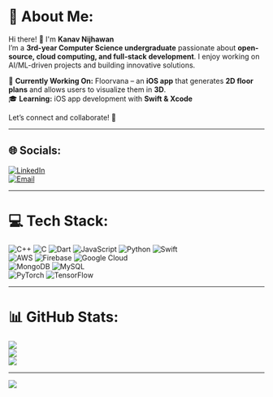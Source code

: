 # 💫 About Me:
Hi there! 👋 I'm **Kanav Nijhawan**  
I’m a **3rd-year Computer Science undergraduate** passionate about **open-source, cloud computing, and full-stack development**. I enjoy working on AI/ML-driven projects and building innovative solutions.  

🚀 **Currently Working On:** Floorvana – an **iOS app** that generates **2D floor plans** and allows users to visualize them in **3D**.  
🎓 **Learning:** iOS app development with **Swift & Xcode**  

Let’s connect and collaborate! 🤝  

---

## 🌐 Socials:
[![LinkedIn](https://img.shields.io/badge/LinkedIn-0077B5?style=for-the-badge&logo=linkedin&logoColor=white)](https://www.linkedin.com/in/kanav-nijhawan-442046250)  
[![Email](https://img.shields.io/badge/Email-D14836?style=for-the-badge&logo=gmail&logoColor=white)](mailto:nijhawankanav@gmail.com)  

---

# 💻 Tech Stack:
![C++](https://img.shields.io/badge/C++-00599C?style=for-the-badge&logo=c%2B%2B&logoColor=white) 
![C](https://img.shields.io/badge/C-00599C?style=for-the-badge&logo=c&logoColor=white) 
![Dart](https://img.shields.io/badge/Dart-0175C2?style=for-the-badge&logo=dart&logoColor=white) 
![JavaScript](https://img.shields.io/badge/JavaScript-F7DF1E?style=for-the-badge&logo=javascript&logoColor=black) 
![Python](https://img.shields.io/badge/Python-3776AB?style=for-the-badge&logo=python&logoColor=white) 
![Swift](https://img.shields.io/badge/Swift-F54A2A?style=for-the-badge&logo=swift&logoColor=white)  
![AWS](https://img.shields.io/badge/AWS-FF9900?style=for-the-badge&logo=amazon-aws&logoColor=white) 
![Firebase](https://img.shields.io/badge/Firebase-FFCA28?style=for-the-badge&logo=firebase&logoColor=black) 
![Google Cloud](https://img.shields.io/badge/Google%20Cloud-4285F4?style=for-the-badge&logo=google-cloud&logoColor=white)  
![MongoDB](https://img.shields.io/badge/MongoDB-47A248?style=for-the-badge&logo=mongodb&logoColor=white) 
![MySQL](https://img.shields.io/badge/MySQL-4479A1?style=for-the-badge&logo=mysql&logoColor=white)  
![PyTorch](https://img.shields.io/badge/PyTorch-EE4C2C?style=for-the-badge&logo=PyTorch&logoColor=white) 
![TensorFlow](https://img.shields.io/badge/TensorFlow-FF6F00?style=for-the-badge&logo=TensorFlow&logoColor=white)  

---

# 📊 GitHub Stats:
![](https://github-readme-stats.vercel.app/api?username=kanav03&theme=dark&hide_border=false&include_all_commits=false&count_private=false)  
![](https://github-readme-streak-stats.herokuapp.com/?user=kanav03&theme=dark&hide_border=false)  
![](https://github-readme-stats.vercel.app/api/top-langs/?username=kanav03&theme=dark&hide_border=false&include_all_commits=false&count_private=false&layout=compact)  

---

[![](https://visitcount.itsvg.in/api?id=kanav03&icon=0&color=0)](https://visitcount.itsvg.in)

<!-- Proudly created with GPRM ( https://gprm.itsvg.in ) -->
